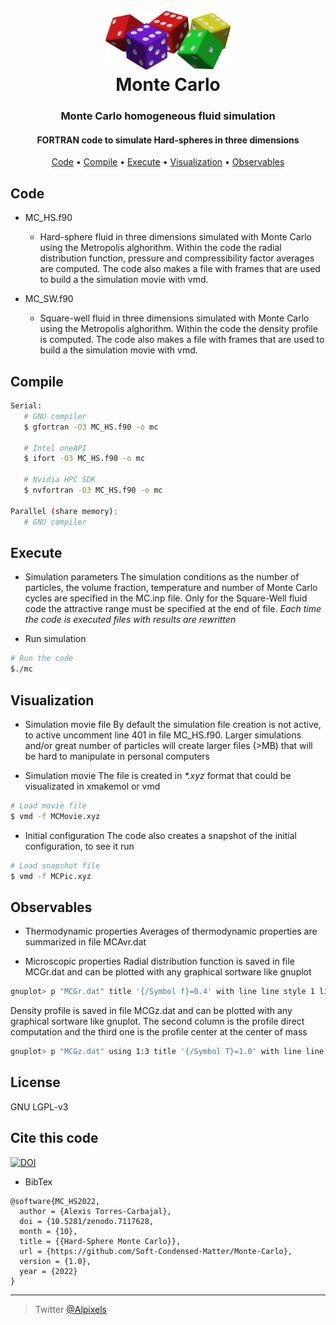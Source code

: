 
<h1 align="center">
  <br>
  <a href="https://github.com/Soft-Condensed-Matter/Monte-Carlo/blob/master/MC.png"><img src="https://github.com/Soft-Condensed-Matter/Monte-Carlo/blob/master/MC.png" alt="Markdownify" width="200"></a>
  <br>
  Monte Carlo
  <br>
</h1>

<h3 align="center">Monte Carlo homogeneous fluid simulation  </h3>
<h4 align="center">FORTRAN code to simulate Hard-spheres in three dimensions  </h4>

<p align="center">
  <a href="#code">Code</a> •
  <a href="#compile">Compile</a> •
  <a href="#execute">Execute</a> •
    <a href="#visualization">Visualization</a> •
  <a href="#observables">Observables</a>
</p>

## Code
* MC_HS.f90
  - Hard-sphere fluid in three dimensions simulated with Monte Carlo using the Metropolis alghorithm. Within the code the radial distribution function, pressure and compressibility factor averages are computed. The code also makes a file with frames that are used to build a the simulation movie with vmd.

* MC_SW.f90
  - Square-well fluid in three dimensions simulated with Monte Carlo using the Metropolis alghorithm. Within the code the density profile is computed. The code also makes a file with frames that are used to build a the simulation movie with vmd.

## Compile
```bash
Serial:
   # GNU compiler
   $ gfortran -O3 MC_HS.f90 -o mc
   
   # Intel oneAPI
   $ ifort -O3 MC_HS.f90 -o mc
   
   # Nvidia HPC SDK
   $ nvfortran -O3 MC_HS.f90 -o mc

Parallel (share memory):
   # GNU compiler

```   

## Execute
* Simulation parameters
The simulation conditions as the number of particles, the volume fraction, temperature and number of Monte Carlo cycles are specified in the MC.inp file. Only for the Square-Well fluid code the attractive range must be specified at the end of file.
<i>Each time the code is executed files with results are rewritten</i>

* Run simulation
```bash
# Run the code
$./mc
```

## Visualization
* Simulation movie file
By default the simulation file creation is not active, to active uncomment line 401 in file MC_HS.f90. Larger simulations and/or great number of particles will create larger files (>MB) that will be hard to manipulate in personal computers

* Simulation movie
The file is created in <i> *.xyz</i> format that could be visualizated in xmakemol or vmd
```bash
# Load movie file
$ vmd -f MCMovie.xyz
```

* Initial configuration
The code also creates a snapshot of the initial configuration, to see it run
```bash
# Load snapshot file
$ vmd -f MCPic.xyz
```

## Observables
* Thermodynamic properties
Averages of thermodynamic properties are summarized in file MCAvr.dat
	
* Microscopic properties
Radial distribution function is saved in file MCGr.dat and can be plotted with any graphical sortware like gnuplot
```bash
gnuplot> p "MCGr.dat" title '{/Symbol f}=0.4' with line line style 1 line width 2
```

Density profile is saved in file MCGz.dat and can be plotted with any graphical sortware like gnuplot. The second column is the profile direct computation and the third one is the profile center at the center of mass
```bash
gnuplot> p "MCGz.dat" using 1:3 title '{/Symbol T}=1.0' with line line style 1 line width 2
```


## License

GNU LGPL-v3


## Cite this code
[![DOI](https://zenodo.org/badge/542237113.svg)](https://zenodo.org/badge/latestdoi/542237113)

* BibTex
```
@software{MC_HS2022,
  author = {Alexis Torres-Carbajal},
  doi = {10.5281/zenodo.7117628,
  month = {10},
  title = {{Hard-Sphere Monte Carlo}},
  url = {https://github.com/Soft-Condensed-Matter/Monte-Carlo},
  version = {1.0},
  year = {2022}
}
```

---

> Twitter [@Alpixels](https://twitter.com/Alpixels)
